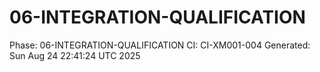 # 06-INTEGRATION-QUALIFICATION
Phase: 06-INTEGRATION-QUALIFICATION
CI: CI-XM001-004
Generated: Sun Aug 24 22:41:24 UTC 2025
